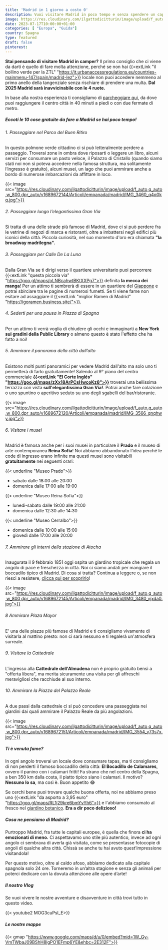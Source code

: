 ```yaml
---
title: 'Madrid in 1 giorno a costo 0'
description: Vuoi visitare Madrid in poco tempo e senza spendere un capitale? Scopri con noi il tour perfetto in 10 tappe. 
image: https://res.cloudinary.com/ilgattodicitturin/image/upload/f_auto,q_auto,w_800,dpr_auto/v1689672144/Articoli/empanada/madrid/IMG_3501_p1al70.jpg
date: 2023-07-17T10:00:00+01:00
categories: [ "Europa", "Guida"]
country: Spagna
type: featured
draft: false 
pinterest: 
---
```


**Stai pensando di visitare Madrid in camper?** Il primo consiglio che ci viene da darti è quello di fare molta attenzione, perché se non hai {{<extLink "il bollino verde per la ZTL" "https://it.urbanaccessregulations.eu/countries-mainmenu-147/spain/madrid-lez">}} locale non puoi accedere nemmeno al primo anello della tangenziale senza rischiare di prendere una multa. **Dal 2025 Madrid sarà inavvicinabile con le 4 ruote.**

In base alla nostra esperienza ti consigliamo di [parcheggiare qui](#le-nostre-mappe), da dove puoi raggiungere il centro città in 40 minuti a piedi o con due fermate di metro. 

##### Eccoti le 10 cose gratuite da fare a Madrid se hai poco tempo!

###### 1. Passeggiare nel Parco del Buen Ritiro
In questo polmone verde cittadino ci si può letteralmente perdere a passeggio. Troverai zone in ombra dove riposarti o leggere un libro, alcuni servizi per consumare un pasto veloce, il Palazzo di Cristallo (quando siamo stati noi non si poteva accedere nella famosa struttura, ma solitamente l’ingresso è gratuito), alcuni musei, un lago che puoi ammirare anche a bordo di numerose imbarcazioni da affittare in loco. 

{{< image src="https://res.cloudinary.com/ilgattodicitturin/image/upload/f_auto,q_auto,w_800,dpr_auto/v1689672144/Articoli/empanada/madrid/IMG_3460_q4q0kq.jpg">}}

###### 2. Passeggiare lungo l’elegantissima Gran Vía
Si tratta di una delle strade più famose di Madrid, dove ci si può perdere fra le vetrine di negozi di marca e ristoranti, oltre a imbattersi negli edifici più iconici della città. Piccola curiosità, nel suo momento d'oro era chiamata **"la broadway madrilegna".**

###### 3. Passeggiare per Calle De La Luna
Dalla Gran Via se ti dirigi verso il quartiere universitario puoi percorrere {{<extLink "questa piccola via" "https://goo.gl/maps/oLNBcahwtBKtXXPg7">}} definita **la mecca dei manga**! Per un attimo ti sembrerà di essere in un quartiere del [Giappone](/blog/viaggio-giappone-informazioni-e-itinerari) e potrai sbirciare tra le pagine di numerosi fumetti. Se ti viene fame non esitare ad assaggiare il {{<extLink "miglior Ramen di Madrid" "https://igoramen.business.site/">}}.

###### 4. Sederti per una pausa in Piazza di Spagna
Per un attimo ti verrà voglia di chiudere gli occhi e immaginarti a **New York sui gradini della Public Library** o almeno questo è stato l'effetto che ha fatto a noi!

###### 5. Ammirare il panorama della città dall’alto
Esistono molti punti panoramici per vedere Madrid dall'alto ma solo uno ti permetterà di farlo gratuitamente! Salendo al 9° piano del centro commerciale **{{<extLink "El Corte Inglés" "https://goo.gl/maps/zXx18ArPCsHwcoKz8">}}** troverai una bellissima terrazza con vista **sull'elegantissima Gran Vía!**. Potrai anche fare colazione o uno spuntino o aperitivo seduto su uno degli sgabelli del bar/ristorante.

{{< image src="https://res.cloudinary.com/ilgattodicitturin/image/upload/f_auto,q_auto,w_800,dpr_auto/v1689672120/Articoli/empanada/madrid/IMG_3566_qnqhwy.jpg">}}

###### 6. Visitare i musei
Madrid è famosa anche per i suoi musei in particolare il **Prado** e il museo di arte contemporanea **Reina Sofia**! Noi abbiamo abbandonato l’idea perché le code di ingresso erano infinite ma questi musei sono visitabili **gratuitamente** nei seguenti orari:

{{< underline "Museo Prado">}}
- sabato dalle 18:00 alle 20:00
- domenica dalle 17:00 alle 19:00

{{< underline "Museo Reina Sofia">}}
- lunedi-sabato dalle 19:00 alle 21:00
- domenica dalle 12:30 alle 14:30

{{< underline "Museo Cerralbo">}}
- domenica dalle 10:00 alle 15:00
- giovedì dalle 17:00 alle 20:00 

###### 7. Ammirare gli interni della stazione di Atocha
Inaugurata il 9 febbraio 1851 oggi ospita un giardino tropicale che regala un angolo di pace e freschezza in città. Noi ci siamo andati per mangiare il boccadilo tipico di Madrid. Di cosa si tratta? Continua a leggere o, se non riesci a resistere, [clicca qui per scoprirlo](#ti-è-venuta-fame)!

{{< image src="https://res.cloudinary.com/ilgattodicitturin/image/upload/f_auto,q_auto,w_800,dpr_auto/v1689672145/Articoli/empanada/madrid/IMG_3480_vjxda0.jpg">}}

###### 8 Ammirare Plaza Mayor 
E' una delle piazze più famose di Madrid e ti consigliamo vivamente di visitarla al mattino presto: non ci sarà nessuno e ti regalerà un'atmosfera surreale.

###### 9. Visitare la Cattedrale 
L'ingresso alla **Cattedrale dell'Almudena** non è proprio gratuito bensì a "offerta libera", ma merita sicuramente una visita per gli affreschi meravigliosi che racchiude al suo interno.

###### 10. Ammirare la Piazza del Palazzo Reale
A due passi dalla cattedrale ci si può concedere una passeggiata nei giardini dai quali ammirare il Palazzo Reale da più angolazioni.

{{< image src="https://res.cloudinary.com/ilgattodicitturin/image/upload/f_auto,q_auto,w_800,dpr_auto/v1689672151/Articoli/empanada/madrid/IMG_3554_y73s7x.jpg">}}

##### Ti è venuta fame? 
In ogni angolo troverai un locale dove consumare tapas, ma ti consigliamo di non perderti il famoso boccadillo della città: **El Bocadillo de Calamares**, ovvero il panino con i calamari fritti! Fa strano che nel centro della Spagna, a ben 350 km dalla costa, il piatto tipico siano i calamari. Il motivo? **Nessuno lo sa**, ma così è. Buon appetito 😂

Se cerchi bene puoi trovare qualche buona offerta, noi ne abbiamo preso uno {{<extLink "da asporto a 3,95 euro" "https://goo.gl/maps/RL1j29kre6bmYvYh6">}} e l'abbiamo consumato al fresco nel [giardino botanico](#4-ammirare-gli-interni-della-stazione-di-atocha). **Era a dir poco delizioso!**

##### Cosa ne pensiamo di Madrid?
Purtroppo Madrid, fra tutte le capitali europee, è quella che finora **ci ha emozionati di meno.** 
Ci aspettavamo uno stile più autentico, invece ad ogni angolo ci sembrava di averla già visitata, come se presentasse fotocopie di angoli di qualche altra città. Chissà se anche tu hai avuto quest’impressione visitandola!

Per questo motivo, oltre al caldo afoso, abbiamo dedicato alla capitale spagnola solo 24 ore. Torneremo in un’altra stagione e senza gli animali per poterci dedicare con la dovuta attenzione alle opere d’arte!

##### Il nostro Vlog
Se vuoi vivere le nostre avventure e disavventure in città trovi tutto in questo video.

{{< youtube2 MOG3cuPsI_E>}}

##### Le nostre mappe


{{< gmap "https://www.google.com/maps/d/u/0/embed?mid=1W_Gy-VmTWbaJ09BShH8lgPO1EFmp6YE&ehbc=2E312F">}}

